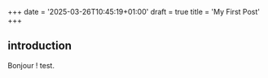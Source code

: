 +++
date = '2025-03-26T10:45:19+01:00'
draft = true
title = 'My First Post'
+++

## introduction
Bonjour ! test.